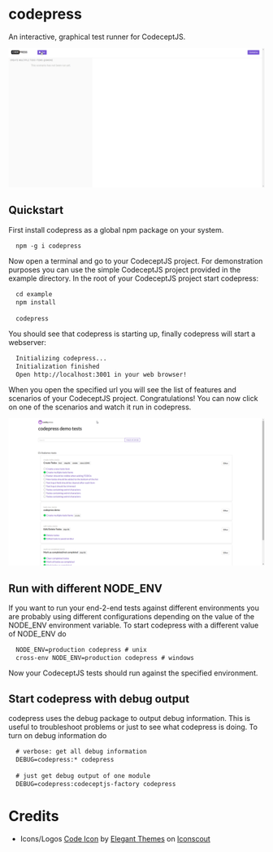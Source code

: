 # codepress

An interactive, graphical test runner for CodeceptJS. 

![codepress video](./codepress.gif)

## Quickstart

First install codepress as a global npm package on your system.

```
  npm -g i codepress
```

Now open a terminal and go to your CodeceptJS project. For demonstration purposes you can
use the simple CodeceptJS project provided in the example directory. 
In the root of your CodeceptJS project start codepress:

```
  cd example
  npm install

  codepress
```

You should see that codepress is starting up, finally codepress will start a webserver:

```
  Initializing codepress...
  Initialization finished
  Open http://localhost:3001 in your web browser!
```

When you open the specified url you will see the list of features and scenarios of your CodeceptJS project.
Congratulations! You can now click on one of the scenarios and watch it run in codepress.

![Demo Video](./demo.gif)

## Run with different NODE_ENV

If you want to run your end-2-end tests against different environments you are probably using different configurations depending on the value of the NODE_ENV environment variable. To start codepress with a different value of NODE_ENV do 

```
  NODE_ENV=production codepress # unix
  cross-env NODE_ENV=production codepress # windows
```

Now your CodeceptJS tests should run against the specified environment.

## Start codepress with debug output

codepress uses the debug package to output debug information. This is useful to troubleshoot problems or just to see what codepress is doing. To turn on debug information do

```
  # verbose: get all debug information
  DEBUG=codepress:* codepress 

  # just get debug output of one module
  DEBUG=codepress:codeceptjs-factory codepress
```

# Credits

- Icons/Logos <a href="https://iconscout.com/icon/code-280" target="_blank">Code Icon</a> by <a href="https://iconscout.com/contributors/elegant-themes">Elegant Themes</a> on <a href="https://iconscout.com">Iconscout</a>